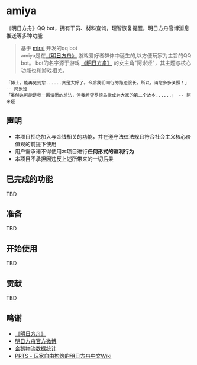# amiya
《明日方舟》QQ bot，拥有干员、材料查询，理智恢复提醒，明日方舟官博消息推送等多种功能
> 基于 [mirai](https://github.com/mamoe/mirai) 开发的qq bot<br>
> amiya是在[《明日方舟》](https://ak.hypergryph.com/) 游戏爱好者群体中诞生的,以方便玩家为主旨的QQ bot。
> bot的名字源于游戏 [《明日方舟》](https://ak.hypergryph.com/) 的女主角"阿米娅"，其主题与核心功能也和游戏相关。

    「博士，能再见到您......真是太好了。今后我们同行的路还很长，所以，请您多多关照！」 -- 阿米娅
    「虽然这可能是我一厢情愿的想法，但我希望罗德岛能成为大家的第二个故乡......」 -- 阿米娅

## 声明
- 本项目拒绝加入与金钱相关的功能，并在遵守法律法规且符合社会主义核心价值观的前提下使用
- 用户需承诺不得使用本项目进行**任何形式的盈利行为**
- 本项目不承担因违反上述所带来的一切后果

## 已完成的功能
TBD

## 准备
TBD

## 开始使用
TBD

## 贡献
TBD


## 鸣谢
- [《明日方舟》](https://ak.hypergryph.com)
- [明日方舟官方微博](https://m.weibo.cn/u/6279793937)
- [企鹅物流数据统计](https://penguin-stats.io/)
- [PRTS - 玩家自由构筑的明日方舟中文Wiki](http://prts.wiki/)
